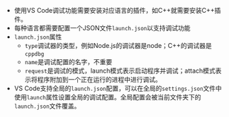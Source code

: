 * 使用VS Code调试功能需要安装对应语言的插件，如C++就需要安装C++插件。
* 每种语言都需要配置一个JSON文件`launch.json`以支持调试功能
* `launch.json`属性
  * `type`调试器的类型，例如Node.js的调试器是node；C++的调试器是`cppdbg`
  * `name`是调试配置的名字，不重要
  * `request`是调试的模式，launch模式表示启动程序并调试；attach模式表示将程序附加到一个正在运行的进程中进行调试。
* VS Code支持全局的`launch.json`配置，可以在全局的`settings.json`文件中使用`launch`属性设置全局的调试配置。全局配置会被当前文件夹下的`launch.json`文件覆盖。